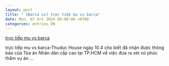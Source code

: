 ```yaml
---
layout: post
title: " [Barca vs] trực tiếp mu vs barca"
date: Mon, 07 Oct 2024 09:00:00 +0700
categories: entries VN
---
```

[trực tiếp mu vs barca](https://www.bienphong.com.vn/tr%E1%BB%B1c%20ti%E1%BA%BFp%20mu%20vs%20barca.phtml)

trực tiếp mu vs barca-Thuduc House ngày 10.4 cho biết đã nhận được thông báo của Tòa án Nhân dân cấp cao tại TP.HCM về việc đưa ra xét xử phúc thẩm vụ án ...

